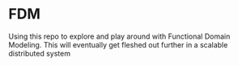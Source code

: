# FDM

Using this repo to explore and play around with Functional Domain Modeling.
This will eventually get fleshed out further in a scalable distributed system